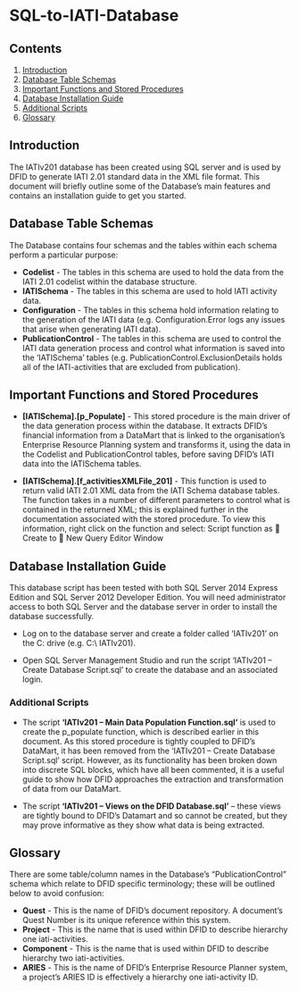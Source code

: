 # SQL-to-IATI-Database

## Contents

1. [Introduction](#-intro)
2. [Database Table Schemas](#-dts)
3. [Important Functions and Stored Procedures](#-functions)
4. [Database Installation Guide](#-installation)
5. [Additional Scripts](#-scripts)
6. [Glossary](#-glossary)

## <a name="intro"></a> Introduction

The IATIv201 database has been created using SQL server and is used by DFID to generate IATI 2.01 standard data in the XML file format. This document will briefly outline some of the Database’s main features and contains an installation guide to get you started.

## <a name="dts"></a> Database Table Schemas

The Database contains four schemas and the tables within each schema perform a particular purpose:

- __Codelist__ - 	The tables in this schema are used to hold the data from the IATI 2.01 codelist within the database structure.
- __IATISchema__ - 	The tables in this schema are used to hold IATI activity data.
- __Configuration__ -	The tables in this schema hold information relating to the generation of the IATI data (e.g. Configuration.Error logs any issues that arise when generating IATI data).
- __PublicationControl__ -	The tables in this schema are used to control the IATI data generation process and control what information is saved into the ‘IATISchema’ tables (e.g. PublicationControl.ExclusionDetails holds all of the IATI-activities that are excluded from publication).	

## <a name="functions"></a>Important Functions and Stored Procedures

- __[IATISchema].[p_Populate]__ - This stored procedure is the main driver of the data generation process within the database. It extracts DFID’s financial information from a DataMart that is linked to the organisation’s Enterprise Resource Planning system and transforms it, using the data in the Codelist and PublicationControl tables, before saving DFID’s IATI data into the IATISchema tables.

- __[IATISchema].[f_activitiesXMLFile_201]__ -  This function is used to return valid IATI 2.01 XML data from the IATI Schema database tables. The function takes in a number of different parameters to control what is contained in the returned XML; this is explained further in the documentation associated with the stored procedure. To view this information, right click on the function and select: Script function as  Create to  New Query Editor Window

## <a name="installation"></a>Database Installation Guide 

This database script has been tested with both SQL Server 2014 Express Edition and SQL Server 2012 Developer Edition. You will need administrator access to both SQL Server and the database server in order to install the database successfully. 

- Log on to the database server and create a folder called ‘IATIv201’ on the C: drive (e.g. C:\ IATIv201). 

- Open SQL Server Management Studio and run the script ‘IATIv201 – Create Database Script.sql’ to create the database and an associated login.

### <a name="scripts"></a>Additional Scripts
- The script **‘IATIv201 – Main Data Population Function.sql’** is used to create the p_populate function, which is described earlier in this document. As this stored procedure is tightly coupled to DFID’s DataMart, it has been removed from the ‘IATIv201 – Create Database Script.sql’ script. However, as its functionality has been broken down into discrete SQL blocks, which have all been commented, it is a useful guide to show how DFID approaches the extraction and transformation of data from our DataMart. 

- The script **‘IATIv201 – Views on the DFID Database.sql’** – these views are tightly bound to DFID’s Datamart and so cannot be created, but they may prove informative as they show what data is being extracted.

## <a name="glossary"></a>Glossary

There are some table/column names in the Database’s “PublicationControl” schema which relate to DFID specific terminology; these will be outlined below to avoid confusion:

- __Quest__ - This is the name of DFID’s document repository. A document’s Quest Number is its unique reference within this system.
- __Project__ - This is the name that is used within DFID to describe hierarchy one iati-activities.
- __Component__ - This is the name that is used within DFID to describe hierarchy two iati-activities. 
- __ARIES__ - This is the name of DFID’s Enterprise Resource Planner system, 
a project’s ARIES ID is effectively a hierarchy one iati-activity ID.

